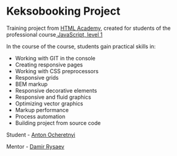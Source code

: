 # Keksobooking Project
Training project from [HTML Academy](https://htmlacademy.ru/ "HTML Academy"), created for students of the professional course[ JavaScript, level 1](https://htmlacademy.ru/intensive/javascript " JavaScript, level 1")

In the course of the course, students gain practical skills in:
- Working with GIT in the console
- Creating responsive pages
- Working with CSS preprocessors
- Responsive grids
- BEM markup
- Responsive decorative elements
- Responsive and fluid graphics
- Optimizing vector graphics
- Markup performance
- Process automation
- Building project from source code

Student - [Anton Ocheretnyi](https://htmlacademy.ru/profile/id803755 "Anton Ocheretnyi")

Mentor - [Damir Rysaev](https://htmlacademy.ru/profile/id36230 "Damir Rysaev")
